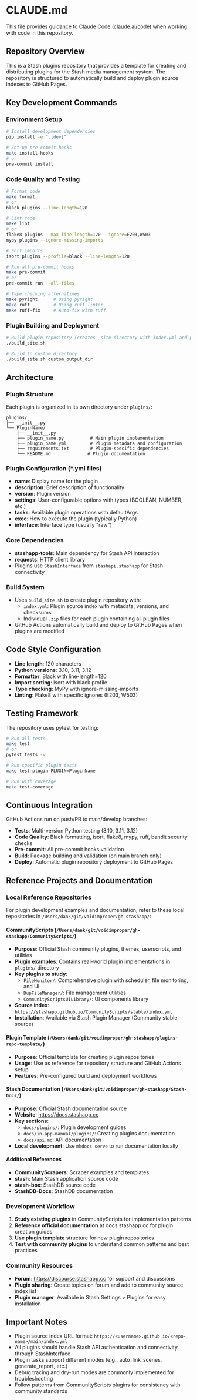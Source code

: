 # CLAUDE.md

This file provides guidance to Claude Code (claude.ai/code) when working with code in this repository.

## Repository Overview

This is a Stash plugins repository that provides a template for creating and distributing plugins for the Stash media management system. The repository is structured to automatically build and deploy plugin source indexes to GitHub Pages.

## Key Development Commands

### Environment Setup

```bash
# Install development dependencies
pip install -e ".[dev]"

# Set up pre-commit hooks
make install-hooks
# or
pre-commit install
```

### Code Quality and Testing

```bash
# Format code
make format
# or
black plugins --line-length=120

# Lint code
make lint
# or
flake8 plugins --max-line-length=120 --ignore=E203,W503
mypy plugins --ignore-missing-imports

# Sort imports
isort plugins --profile=black --line-length=120

# Run all pre-commit hooks
make pre-commit
# or
pre-commit run --all-files

# Type checking alternatives
make pyright      # Using pyright
make ruff         # Using ruff linter
make ruff-fix     # Auto-fix with ruff
```

### Plugin Building and Deployment

```bash
# Build plugin repository (creates _site directory with index.yml and plugin zips)
./build_site.sh

# Build to custom directory
./build_site.sh custom_output_dir
```

## Architecture

### Plugin Structure

Each plugin is organized in its own directory under `plugins/`:

```
plugins/
├── __init__.py
└── PluginName/
    ├── __init__.py
    ├── plugin_name.py          # Main plugin implementation
    ├── plugin_name.yml         # Plugin metadata and configuration
    ├── requirements.txt        # Plugin-specific dependencies
    └── README.md              # Plugin documentation
```

### Plugin Configuration (*.yml files)

- **name**: Display name for the plugin
- **description**: Brief description of functionality
- **version**: Plugin version
- **settings**: User-configurable options with types (BOOLEAN, NUMBER, etc.)
- **tasks**: Available plugin operations with defaultArgs
- **exec**: How to execute the plugin (typically Python)
- **interface**: Interface type (usually "raw")

### Core Dependencies

- **stashapp-tools**: Main dependency for Stash API interaction
- **requests**: HTTP client library
- Plugins use `StashInterface` from `stashapi.stashapp` for Stash connectivity

### Build System

- Uses `build_site.sh` to create plugin repository with:
  - `index.yml`: Plugin source index with metadata, versions, and checksums
  - Individual `.zip` files for each plugin containing all plugin files
- GitHub Actions automatically build and deploy to GitHub Pages when plugins are modified

## Code Style Configuration

- **Line length**: 120 characters
- **Python versions**: 3.10, 3.11, 3.12
- **Formatter**: Black with line-length=120
- **Import sorting**: isort with black profile
- **Type checking**: MyPy with ignore-missing-imports
- **Linting**: Flake8 with specific ignores (E203, W503)

## Testing Framework

The repository uses pytest for testing:

```bash
# Run all tests
make test
# or
pytest tests -v

# Run specific plugin tests
make test-plugin PLUGIN=PluginName

# Run with coverage
make test-coverage
```

## Continuous Integration

GitHub Actions run on push/PR to main/develop branches:

- **Tests**: Multi-version Python testing (3.10, 3.11, 3.12)
- **Code Quality**: Black formatting, isort, flake8, mypy, ruff, bandit security checks
- **Pre-commit**: All pre-commit hooks validation
- **Build**: Package building and validation (on main branch only)
- **Deploy**: Automatic plugin repository deployment to GitHub Pages

## Reference Projects and Documentation

### Local Reference Repositories

For plugin development examples and documentation, refer to these local repositories in `/Users/dank/git/voidimproper/gh-stashapp/`:

#### CommunityScripts (`/Users/dank/git/voidimproper/gh-stashapp/CommunityScripts/`)

- **Purpose**: Official Stash community plugins, themes, userscripts, and utilities
- **Plugin examples**: Contains real-world plugin implementations in `plugins/` directory
- **Key plugins to study**:
  - `FileMonitor/`: Comprehensive plugin with scheduler, file monitoring, and UI
  - `DupFileManager/`: File management utilities
  - `CommunityScriptsUILibrary/`: UI components library
- **Source index**: `https://stashapp.github.io/CommunityScripts/stable/index.yml`
- **Installation**: Available via Stash Plugin Manager (Community stable source)

#### Plugin Template (`/Users/dank/git/voidimproper/gh-stashapp/plugins-repo-template/`)

- **Purpose**: Official template for creating plugin repositories
- **Usage**: Use as reference for repository structure and GitHub Actions setup
- **Features**: Pre-configured build and deployment workflows

#### Stash Documentation (`/Users/dank/git/voidimproper/gh-stashapp/Stash-Docs/`)

- **Purpose**: Official Stash documentation source
- **Website**: <https://docs.stashapp.cc>
- **Key sections**:
  - `docs/plugins/`: Plugin development guides
  - `docs/in-app-manual/plugins/`: Creating plugins documentation
  - `docs/api.md`: API documentation
- **Local development**: Use `mkdocs serve` to run documentation locally

#### Additional References

- **CommunityScrapers**: Scraper examples and templates
- **stash**: Main Stash application source code
- **stash-box**: StashDB source code
- **StashDB-Docs**: StashDB documentation

### Development Workflow

1. **Study existing plugins** in CommunityScripts for implementation patterns
2. **Reference official documentation** at docs.stashapp.cc for plugin creation guides
3. **Use plugin template** structure for new plugin repositories
4. **Test with community plugins** to understand common patterns and best practices

### Community Resources

- **Forum**: <https://discourse.stashapp.cc> for support and discussions
- **Plugin sharing**: Create topics on forum and add to community source index list
- **Plugin manager**: Available in Stash Settings > Plugins for easy installation

## Important Notes

- Plugin source index URL format: `https://<username>.github.io/<repo-name>/main/index.yml`
- All plugins should handle Stash API authentication and connectivity through StashInterface
- Plugin tasks support different modes (e.g., auto_link_scenes, generate_report, etc.)
- Debug tracing and dry-run modes are commonly implemented for troubleshooting
- Follow patterns from CommunityScripts plugins for consistency with community standards

